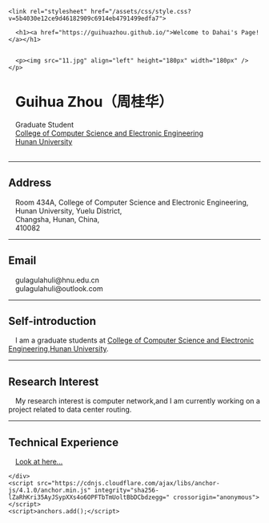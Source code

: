 
<html lang="en-US">
  <head>
    <meta charset="UTF-8">
    <meta http-equiv="X-UA-Compatible" content="IE=edge">
    <meta name="viewport" content="width=device-width, initial-scale=1">

<!-- Begin Jekyll SEO tag v2.5.0 -->
<title>Welcome to Dahai’s Page!</title>
<meta name="generator" content="Jekyll v3.7.4" />
<meta property="og:title" content="Welcome to Dahai’s Page!" />
<meta property="og:locale" content="en_US" />
<link rel="canonical" href="https://guihuazhou.github.io/" />
<meta property="og:url" content="https://guihuazhou.github.io/" />
<meta property="og:site_name" content="Welcome to Dahai’s Page!" />
<script type="application/ld+json">
{"headline":"Welcome to Dahai’s Page!","@type":"WebSite","url":"https://guihuazhou.github.io/","name":"Welcome to Dahai’s Page!","@context":"http://schema.org"}</script>
<!-- End Jekyll SEO tag -->

    <link rel="stylesheet" href="/assets/css/style.css?v=5b4030e12ce9d46182909c6914eb4791499edfa7">
  </head>
  <body>
    <div class="container-lg px-3 my-5 markdown-body">
      
      <h1><a href="https://guihuazhou.github.io/">Welcome to Dahai's Page!</a></h1>
      

      <p><img src="11.jpg" align="left" height="180px" width="180px" /></p>

<h1 id="guihua-zhou周桂华"> Guihua Zhou（周桂华）</h1>
<p> Graduate Student<br />
 <a href="http://csee.hnu.edu.cn/">College of Computer Science and Electronic Engineering</a><br />
 <a href="http://www.hnu.edu.cn/">Hunan University</a><br />
<br /></p>

<hr />
<h2 id="address">Address</h2>
<p> Room 434A, College of Computer Science and Electronic Engineering,<br />
 Hunan University, Yuelu District,<br /> 
 Changsha, Hunan, China,<br /> 
 410082</p>

<hr />
<h2 id="email">Email</h2>
<p> gulagulahuli@hnu.edu.cn<br />
 gulagulahuli@outlook.com<br /></p>

<hr />
<h2 id="self-introduction">Self-introduction</h2>
<p> I am a graduate students at <a href="http://csee.hnu.edu.cn/">College of Computer Science and Electronic Engineering</a>,<a href="http://www.hnu.edu.cn/">Hunan University</a>.</p>

<hr />
<h2 id="research-interest">Research Interest</h2>
<p> My research interest is computer network,and I am currently working on a project related to data center routing.<br /></p>

<hr />
<h2 id="technical-experience">Technical Experience</h2>
<p> <a href="/Technical%20experience.html">Look at here…</a><br /></p>


      
    </div>
    <script src="https://cdnjs.cloudflare.com/ajax/libs/anchor-js/4.1.0/anchor.min.js" integrity="sha256-lZaRhKri35AyJSypXXs4o6OPFTbTmUoltBbDCbdzegg=" crossorigin="anonymous"></script>
    <script>anchors.add();</script>
    
  </body>
</html>

